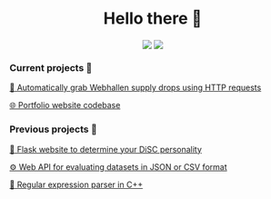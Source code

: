 <h1 align="center">Hello there 👋</h1>

<div align="center">
<img align="center" src="https://github-readme-stats.vercel.app/api?username=adilius&show_icons=true&include_all_commits=true&theme=buefy&hide_rank=true"/>
<img align="center" src="https://github-readme-stats.vercel.app/api/top-langs/?username=adilius&layout=compact&theme=buefy&langs_count=8"/>

</div>



<h3 align="left">Current projects 📍</h3>

[🤖 Automatically grab Webhallen supply drops using HTTP requests](https://github.com/Adilius/AdiliusWSDG)

[🌐 Portfolio website codebase](https://github.com/Adilius/adilius.github.io)



<h3 align="left">Previous projects 📜</h3>

[🧠 Flask website to determine your DiSC personality](https://fourpersonalityquiz.herokuapp.com/)

[⚙️ Web API for evaluating datasets in JSON or CSV format](https://github.com/Adilius/DIGG_ML-AI_API)

[🔎 Regular expression parser in C++](https://github.com/Adilius/regex-parser)

